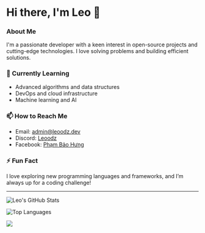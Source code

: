 # Hi there, I'm Leo 👋

### About Me
I'm a passionate developer with a keen interest in open-source projects and cutting-edge technologies. I love solving problems and building efficient solutions.

### 🌱 Currently Learning
- Advanced algorithms and data structures
- DevOps and cloud infrastructure
- Machine learning and AI

### 📫 How to Reach Me
- Email: [admin@leoodz.dev](mailto:admin@leoodz.dev)
- Discord: [Leoodz](https://discordapp.com/users/348314340690100225)
- Facebook: [Phạm Bảo Hưng](https://fb.com/leoodzz)

### ⚡ Fun Fact
I love exploring new programming languages and frameworks, and I’m always up for a coding challenge!

---

![Leo's GitHub Stats](https://github-readme-stats.vercel.app/api?username=leoodz&show_icons=true&hide_border=true)

![Top Languages](https://github-readme-stats.vercel.app/api/top-langs/?username=leoodz&layout=compact&hide_border=true)

![](https://komarev.com/ghpvc/?username=leoodz)

